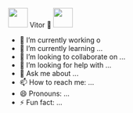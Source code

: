 <img src="https://cdn.jsdelivr.net/gh/devicons/devicon@latest/icons/vuetify/vuetify-original.svg" width="40" height="40"/>  Vitor :space_invader: <img src="https://cdn.jsdelivr.net/gh/devicons/devicon@latest/icons/vuetify/vuetify-original.svg" width="40" height="40"/>

- 🔭 I’m currently working o
- 🌱 I’m currently learning ...
- 👯 I’m looking to collaborate on ...
- 🤔 I’m looking for help with ...
- 💬 Ask me about ...
- 📫 How to reach me: ...
- 😄 Pronouns: ...
- ⚡ Fun fact: ...

